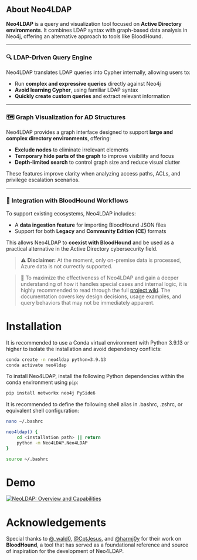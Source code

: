 ## About Neo4LDAP

**Neo4LDAP** is a query and visualization tool focused on **Active Directory environments**. It combines LDAP syntax with graph-based data analysis in Neo4j, offering an alternative approach to tools like BloodHound.

---

### 🔍 LDAP-Driven Query Engine

Neo4LDAP translates LDAP queries into Cypher internally, allowing users to:

- Run **complex and expressive queries** directly against Neo4j  
- **Avoid learning Cypher**, using familiar LDAP syntax  
- **Quickly create custom queries** and extract relevant information  

---

### 🗺️ Graph Visualization for AD Structures

Neo4LDAP provides a graph interface designed to support **large and complex directory environments**, offering:

- **Exclude nodes** to eliminate irrelevant elements
- **Temporary hide parts of the graph** to improve visibility and focus
- **Depth-limited search** to control graph size and reduce visual clutter

These features improve clarity when analyzing access paths, ACLs, and privilege escalation scenarios.

---

### 🔗 Integration with BloodHound Workflows

To support existing ecosystems, Neo4LDAP includes:

- A **data ingestion feature** for importing BloodHound JSON files  
- Support for both **Legacy** and **Community Edition (CE)** formats  

This allows Neo4LDAP to **coexist with BloodHound** and be used as a practical alternative in the Active Directory cybersecurity field.

> ⚠️ **Disclaimer:** At the moment, only on-premise data is processed, Azure data is not currectly supported.


> 📘 To maximize the effectiveness of Neo4LDAP and gain a deeper understanding of how it handles special cases and internal logic, it is highly recommended to read through the full [project wiki](). The documentation covers key design decisions, usage examples, and query behaviors that may not be immediately apparent.

# Installation

It is recommended to use a Conda virtual environment with Python 3.9.13 or higher to isolate the installation and avoid dependency conflicts:

```bash
conda create -n neo4ldap python=3.9.13
conda activate neo4ldap
```

To install Neo4LDAP, install the following Python dependencies within the conda environment using `pip`:

```bash
pip install networkx neo4j PySide6
```

It is recommended to define the following shell alias in .bashrc, .zshrc, or equivalent shell configuration:

```bash
nano ~/.bashrc

neo4ldap() {
    cd <installation path> || return
    python -m Neo4LDAP.Neo4LDAP
}

source ~/.bashrc
```

# Demo

[![NeoLDAP: Overview and Capabilities](https://github.com/user-attachments/assets/3e7f943d-c8eb-4c60-b2b5-7368d3e4b2c5)](https://www.youtube.com/watch?v=5V22K3lDEFw)


# Acknowledgements

Special thanks to [@_wald0](https://twitter.com/_wald0), [@CptJesus](https://twitter.com/CptJesus), and [@harmj0y](https://twitter.com/harmj0y) for their work on **BloodHound**, a tool that has served as a foundational reference and source of inspiration for the development of Neo4LDAP.
